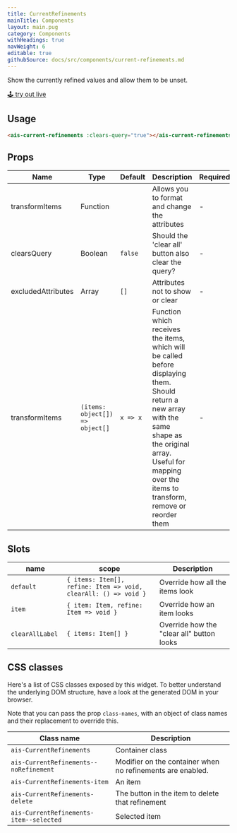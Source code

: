```yaml
---
title: CurrentRefinements
mainTitle: Components
layout: main.pug
category: Components
withHeadings: true
navWeight: 6
editable: true
githubSource: docs/src/components/current-refinements.md
---
```


Show the currently refined values and allow them to be unset.

<a class="btn btn-static-theme" href="stories/?selectedKind=CurrentRefinements">🕹 try out live</a>

## Usage

```html
<ais-current-refinements :clears-query="true"></ais-current-refinements>
```

## Props

Name | Type | Default | Description | Required
---|---|---|---|---
transformItems | Function | | Allows you to format and change the attributes | -
clearsQuery | Boolean | `false` | Should the 'clear all' button also clear the query? | -
excludedAttributes | Array | `[]` | Attributes not to show or clear | -
transformItems | `(items: object[]) => object[]` | `x => x` | Function which receives the items, which will be called before displaying them. Should return a new array with the same shape as the original array. Useful for mapping over the items to transform, remove or reorder them | -

## Slots

name | scope | Description
---|---|---
`default` | `{ items: Item[], refine: Item => void, clearAll: () => void }` | Override how all the items look
`item` | `{ item: Item, refine: Item => void }` | Override how an item looks
`clearAllLabel` | `{ items: Item[] }` | Override how the "clear all" button looks

## CSS classes

Here's a list of CSS classes exposed by this widget. To better understand the underlying
DOM structure, have a look at the generated DOM in your browser.

Note that you can pass the prop `class-names`, with an object of class names and their replacement to override this.

Class name | Description
---|---
`ais-CurrentRefinements` | Container class
`ais-CurrentRefinements--noRefinement` | Modifier on the container when no refinements are enabled.
`ais-CurrentRefinements-item` | An item
`ais-CurrentRefinements-delete` | The button in the item to delete that refinement
`ais-CurrentRefinements-item--selected` | Selected item
